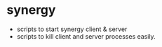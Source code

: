 synergy
=======

- scripts to start synergy client & server
- scripts to kill client and server processes easily.
